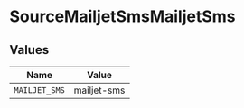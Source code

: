# SourceMailjetSmsMailjetSms


## Values

| Name          | Value         |
| ------------- | ------------- |
| `MAILJET_SMS` | mailjet-sms   |